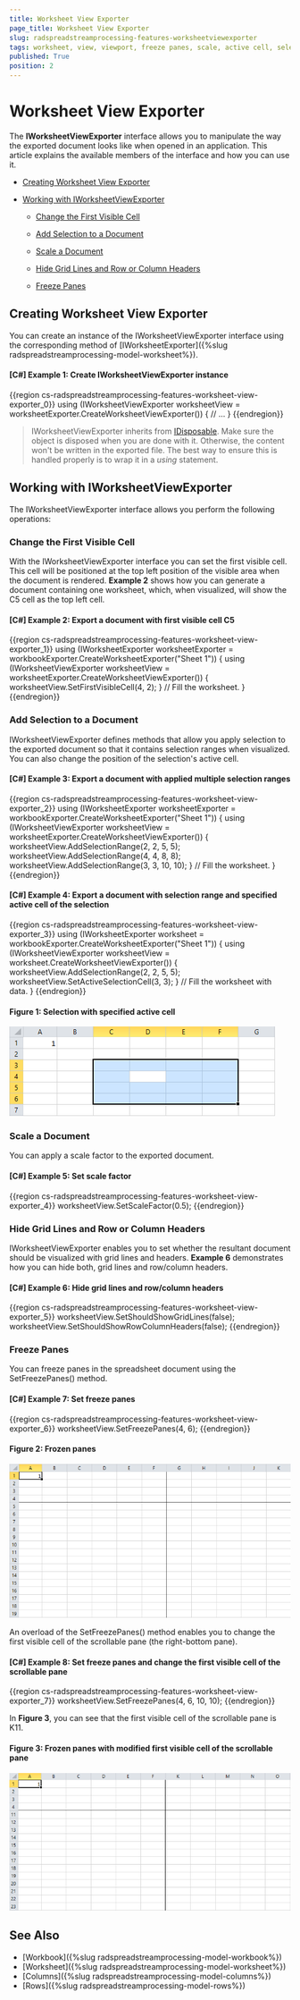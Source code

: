 ```yaml
---
title: Worksheet View Exporter
page_title: Worksheet View Exporter
slug: radspreadstreamprocessing-features-worksheetviewexporter
tags: worksheet, view, viewport, freeze panes, scale, active cell, selection, gridlines
published: True
position: 2
---
```


# Worksheet View Exporter

The **IWorksheetViewExporter** interface allows you to manipulate the way the exported document looks like when opened in an application. This article explains the available members of the interface and how you can use it.

* [Creating Worksheet View Exporter](#creating-worksheet-view-exporter)

* [Working with IWorksheetViewExporter](#working-with-iworksheetviewexporter)
	
	* [Change the First Visible Cell](#change-the-first-visible-cell)
	
	* [Add Selection to a Document](#add-selection-to-a-document)
	
	* [Scale a Document](#scale-a-document)
	
	* [Hide Grid Lines and Row or Column Headers](#hide-grid-lines-and-row-or-column-headers)
	
	* [Freeze Panes](#freeze-panes)
 
## Creating Worksheet View Exporter

You can create an instance of the IWorksheetViewExporter interface using the corresponding method of [IWorksheetExporter]({%slug radspreadstreamprocessing-model-worksheet%}).

#### **[C#] Example 1: Create IWorksheetViewExporter instance**

{{region cs-radspreadstreamprocessing-features-worksheet-view-exporter_0}}
	using (IWorksheetViewExporter worksheetView = worksheetExporter.CreateWorksheetViewExporter())
	{
	    // ...
	}
{{endregion}}

>IWorksheetViewExporter inherits from [IDisposable](https://msdn.microsoft.com/en-us/library/system.idisposable(v=vs.110).aspx). Make sure the object is disposed when you are done with it. Otherwise, the content won't be written in the exported file. The best way to ensure this is handled properly is to wrap it in a *using* statement.

## Working with IWorksheetViewExporter

The IWorksheetViewExporter interface allows you perform the following operations:

### Change the First Visible Cell

With the IWorksheetViewExporter interface you can set the first visible cell. This cell will be positioned at the top left position of the visible area when the document is rendered. **Example 2** shows how you can generate a document containing one worksheet, which, when visualized, will show the C5 cell as the top left cell.

#### **[C#] Example 2: Export a document with first visible cell C5**

{{region cs-radspreadstreamprocessing-features-worksheet-view-exporter_1}}
	using (IWorksheetExporter worksheetExporter = workbookExporter.CreateWorksheetExporter("Sheet 1"))
	{
	    using (IWorksheetViewExporter worksheetView = worksheetExporter.CreateWorksheetViewExporter())
	    {
	        worksheetView.SetFirstVisibleCell(4, 2);
	    }
	    // Fill the worksheet.
	}
{{endregion}}


### Add Selection to a Document

IWorksheetViewExporter defines methods that allow you apply selection to the exported document so that it contains selection ranges when visualized. You can also change the position of the selection's active cell.

#### **[C#] Example 3: Export a document with applied multiple selection ranges**

{{region cs-radspreadstreamprocessing-features-worksheet-view-exporter_2}}
	using (IWorksheetExporter worksheetExporter = workbookExporter.CreateWorksheetExporter("Sheet 1"))
	{
	    using (IWorksheetViewExporter worksheetView = worksheetExporter.CreateWorksheetViewExporter())
	    {
	        worksheetView.AddSelectionRange(2, 2, 5, 5);
	        worksheetView.AddSelectionRange(4, 4, 8, 8);
	        worksheetView.AddSelectionRange(3, 3, 10, 10);
	    }
	    // Fill the worksheet.
	}
{{endregion}}


#### **[C#] Example 4: Export a document with selection range and specified active cell of the selection**

{{region cs-radspreadstreamprocessing-features-worksheet-view-exporter_3}}
	using (IWorksheetExporter worksheet = workbookExporter.CreateWorksheetExporter("Sheet 1"))
	{
	    using (IWorksheetViewExporter worksheetView = worksheet.CreateWorksheetViewExporter())
	    {
	        worksheetView.AddSelectionRange(2, 2, 5, 5);
	        worksheetView.SetActiveSelectionCell(3, 3);
	    }
	    // Fill the worksheet with data.
	}
{{endregion}}

#### Figure 1: Selection with specified active cell
![](images/RadSpreadStreamProcessing_Features_WorksheetViewExporter_01.png)

### Scale a Document

You can apply a scale factor to the exported document.


#### **[C#] Example 5: Set scale factor**

{{region cs-radspreadstreamprocessing-features-worksheet-view-exporter_4}}
	worksheetView.SetScaleFactor(0.5);
{{endregion}}


### Hide Grid Lines and Row or Column Headers

IWorksheetViewExporter enables you to set whether the resultant document should be visualized with grid lines and headers. **Example 6** demonstrates how you can hide both, grid lines and row/column headers.

#### **[C#] Example 6: Hide grid lines and row/column headers**

{{region cs-radspreadstreamprocessing-features-worksheet-view-exporter_5}}
	worksheetView.SetShouldShowGridLines(false);
	worksheetView.SetShouldShowRowColumnHeaders(false);
{{endregion}}


### Freeze Panes

You can freeze panes in the spreadsheet document using the SetFreezePanes() method.

#### **[C#] Example 7: Set freeze panes**

{{region cs-radspreadstreamprocessing-features-worksheet-view-exporter_6}}
	worksheetView.SetFreezePanes(4, 6);
{{endregion}}

#### Figure 2: Frozen panes
![](images/RadSpreadStreamProcessing_Features_WorksheetViewExporter_02.png)

An overload of the SetFreezePanes() method enables you to change the first visible cell of the scrollable pane (the right-bottom pane).

#### **[C#] Example 8: Set freeze panes and change the first visible cell of the scrollable pane**

{{region cs-radspreadstreamprocessing-features-worksheet-view-exporter_7}}
	worksheetView.SetFreezePanes(4, 6, 10, 10);
{{endregion}}

In **Figure 3**, you can see that the first visible cell of the scrollable pane is K11.

#### Figure 3: Frozen panes with modified first visible cell of the scrollable pane
![](images/RadSpreadStreamProcessing_Features_WorksheetViewExporter_03.png)

## See Also

* [Workbook]({%slug radspreadstreamprocessing-model-workbook%})
* [Worksheet]({%slug radspreadstreamprocessing-model-worksheet%})
* [Columns]({%slug radspreadstreamprocessing-model-columns%})
* [Rows]({%slug radspreadstreamprocessing-model-rows%})